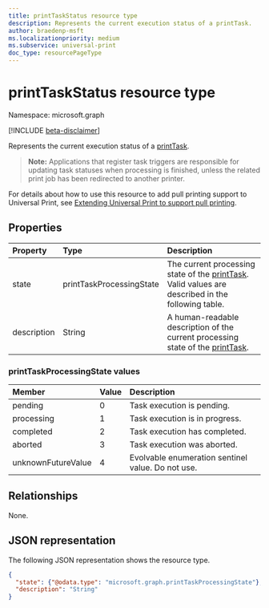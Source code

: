 ```yaml
---
title: printTaskStatus resource type
description: Represents the current execution status of a printTask.
author: braedenp-msft
ms.localizationpriority: medium
ms.subservice: universal-print
doc_type: resourcePageType
---
```


# printTaskStatus resource type

Namespace: microsoft.graph

[!INCLUDE [beta-disclaimer](../../includes/beta-disclaimer.md)]

Represents the current execution status of a [printTask](printtask.md). 

>**Note:** Applications that register task triggers are responsible for updating task statuses when processing is finished, unless the related print job has been redirected to another printer.

For details about how to use this resource to add pull printing support to Universal Print, see [Extending Universal Print to support pull printing](/graph/universal-print-concept-overview#extending-universal-print-to-support-pull-printing).

## Properties
| Property     | Type        | Description |
|:-------------|:------------|:------------|
|state|printTaskProcessingState|The current processing state of the [printTask](printtask.md). Valid values are described in the following table.|
|description|String|A human-readable description of the current processing state of the [printTask](printtask.md).|

### printTaskProcessingState values

|Member|Value|Description|
|:---|:---|:---|
|pending|0|Task execution is pending.|
|processing|1|Task execution is in progress.|
|completed|2|Task execution has completed.|
|aborted|3|Task execution was aborted.|
|unknownFutureValue|4|Evolvable enumeration sentinel value. Do not use.|

## Relationships

None.

## JSON representation

The following JSON representation shows the resource type.

<!-- {
  "blockType": "resource",
  "optionalProperties": [

  ],
  "@odata.type": "microsoft.graph.printTaskStatus"
}-->

```json
{
  "state": {"@odata.type": "microsoft.graph.printTaskProcessingState"},
  "description": "String"
}
```

<!-- uuid: 8fcb5dbc-d5aa-4681-8e31-b001d5168d79
2015-10-25 14:57:30 UTC -->
<!-- {
  "type": "#page.annotation",
  "description": "printTaskStatus resource",
  "keywords": "",
  "section": "documentation",
  "tocPath": ""
}-->


